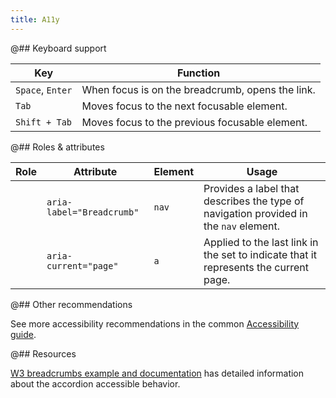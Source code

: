 ```yaml
---
title: A11y
---
```


@## Keyboard support

| Key              | Function                                         |
| ---------------- | ------------------------------------------------ |
| `Space`, `Enter` | When focus is on the breadcrumb, opens the link. |
| `Tab`            | Moves focus to the next focusable element.       |
| `Shift + Tab`    | Moves focus to the previous focusable element.   |

@## Roles & attributes

| Role | Attribute                 | Element | Usage                                                                                 |
| ---- | ------------------------- | ------- | ------------------------------------------------------------------------------------- |
|      | `aria-label="Breadcrumb"` | `nav`   | Provides a label that describes the type of navigation provided in the `nav` element. |
|      | `aria-current="page"`     | `a`     | Applied to the last link in the set to indicate that it represents the current page.  |

@## Other recommendations

See more accessibility recommendations in the common [Accessibility guide](/core-principles/a11y/).

@## Resources

[W3 breadcrumbs example and documentation](https://www.w3.org/TR/wai-aria-practices-1.1/examples/breadcrumb/index.html) has detailed information about the accordion accessible behavior.
